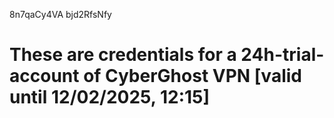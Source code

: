 8n7qaCy4VA
bjd2RfsNfy
# These are credentials for a 24h-trial-account of CyberGhost VPN [valid until 12/02/2025, 12:15]
